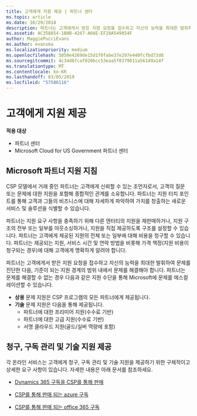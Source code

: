 ```yaml
---
title: 고객에게 지원 제공 | 파트너 센터
ms.topic: article
ms.date: 10/29/2018
description: 파트너는 고객에게서 받은 지원 요청을 접수하고 자신의 능력을 최대한 발휘하여 문제를 진단한 다음, 기준이 되는 지원 경계의 범위 내에서 문제를 해결해야 합니다.
ms.assetid: AC358854-1B0B-4267-A66E-EF28A549954F
author: MaggiePucciEvans
ms.author: evansma
ms.localizationpriority: medium
ms.openlocfilehash: 5050e4269de15d1f0fabe37e297e440fcfbd73d8
ms.sourcegitcommit: 4c34d6fcaf020bcc53eaa5f0379011a56149a14f
ms.translationtype: MT
ms.contentlocale: ko-KR
ms.lasthandoff: 03/05/2019
ms.locfileid: "57586116"
---
```

# <a name="providing-support-to-your-customers"></a>고객에게 지원 제공

**적용 대상**

-  파트너 센터
-  Microsoft Cloud for US Government 파트너 센터


## <a name="microsoft-partner-support-guidance"></a>Microsoft 파트너 지원 지침

CSP 모델에서 거래 중인 파트너는 고객에게 신뢰할 수 있는 조언자로서, 고객의 질문 또는 문제에 대한 지원을 포함해 종합적인 관계를 소유합니다. 파트너는 지원 터치 포인트를 통해 고객과 그들의 비즈니스에 대해 자세하게 파악하여 가치를 창출하는 새로운 서비스 및 솔루션을 식별할 수 있습니다.

파트너는 지원 요구 사항을 충족하기 위해 다른 엔터티의 지원을 재판매하거나, 지원 구조의 전부 또는 일부를 아웃소싱하거나, 지원을 직접 제공하도록 구조를 설정할 수 있습니다.  파트너는 고객에게 제공된 지원의 전체 또는 일부에 대해 비용을 청구할 수 있습니다. 파트너는 제공되는 지원, 서비스 시간 및 연락 방법을 비롯해 가격 책정(지원 비용이 청구되는 경우)에 대해 고객에게 명확하게 알려야 합니다. 

파트너는 고객에게서 받은 지원 요청을 접수하고 자신의 능력을 최대한 발휘하여 문제를 진단한 다음, 기준이 되는 지원 경계의 범위 내에서 문제를 해결해야 합니다. 파트너는 문제를 해결할 수 없는 경우 다음과 같은 지원 수단을 통해 Microsoft에 문제를 에스컬레이션할 수 있습니다.

- **상용** 문제 지원은 CSP 프로그램의 모든 파트너에게 제공됩니다.
-   **기술** 문제 지원은 다음을 통해 제공됩니다.
    -   파트너에 대한 프리미어 지원(수수료 기반)
    -   파트너에 대한 고급 지원(수수료 기반)
    -   서명 클라우드 지원(골드/실버 역량에 포함)

## <a name="providing-billing-subscription-management-and-technical-support"></a>청구, 구독 관리 및 기술 지원 제공 

각 온라인 서비스는 고객에게 청구, 구독 관리 및 기술 지원을 제공하기 위한 구체적이고 상세한 요구 사항이 있습니다. 자세한 내용은 아래 문서를 참조하세요.

-   [Dynamics 365 구독을 CSP를 통해 판매](https://www.microsoftpartnercommunity.com/t5/CSP/Microsoft-Partner-Support-Guidance/m-p/5262#M30)

-   [CSP를 통해 판매 되는 azure 구독](https://www.microsoftpartnercommunity.com/t5/CSP/Microsoft-Partner-Support-Guidance/m-p/5263#M31)

-   [CSP를 통해 판매 되는 office 365 구독](https://www.microsoftpartnercommunity.com/t5/CSP/Microsoft-Partner-Support-Guidance/m-p/5264#M32)



 

 




